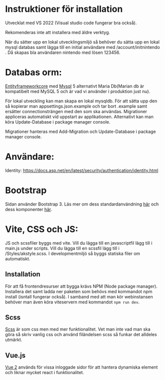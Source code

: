 # Instruktioner för installation

Utvecklat med VS 2022 (Visual studio code fungerar bra också).

Rekomenderas inte att installera med äldre verktyg.

När du sätter upp en lokal utvecklingsmiljö så behöver du sätta upp en lokal mysql databas samt lägga till en initial användare med /account/initnintendo . Då skapas bla användaren nintendo med lösen 123456.

# Databas orm:

[Entityframeworkcore](https://docs.efproject.net/en/latest/) med [Mysql](https://www.mysql.com/) 5 alternativt Maria Db(Marian db är kompatibelt med MySQL 5 och är vad vi använder i produktion just nu). <br />

För lokal utveckling kan man skapa en lokal mysqldb. För att sätta upp den så kopierar man
appsettings.json.example och tar bort .example samt ersätter connectionsträngen med den som ska användas. Migrationer appliceras automatiskt vid uppstart av applikationen. Alternativt kan man köra Update-Database i package manager console.

Migrationer hanteras med Add-Migration och Update-Database i package manager console.

# Användare:

Identity:
https://docs.asp.net/en/latest/security/authentication/identity.html

# Bootstrap

Sidan använder Bootstrap 3. Läs mer om dess standardanvändning [här](http://getbootstrap.com/css/) och dess komponenter [här](http://getbootstrap.com/components/).

# Vite, CSS och JS:

JS och scssfiler byggs med vite. Vill du lägga till en javascriptfil lägg till i main.js under scripts. Vill du lägga till en scssfil lägg till i /Styles/akstyle.scss. I developmentmiljö så byggs statiska filer om automatiskt.

## Installation

För att få frontendresurser att bygga krävs NPM (Node package manager). Installera det samt ladda ner paketen som behövs med kommandot npm install (isntall fungerar också). I samband med att man kör webinstansen behöver man även köra viteservern med kommandot `npm run dev`.

## Scss

[Scss](http://sass-lang.com/guide) är som css men med mer funktionalitet. Vet man inte vad man ska göra så skriv vanlig css och använd filändelsen scss så funkar det alldeles utmärkt.

## Vue.js

[Vue 2](https://vuejs.org/) används för vissa inloggade sidor för att hantera dynamiska element och liknar mycket react i funktionalitet.
